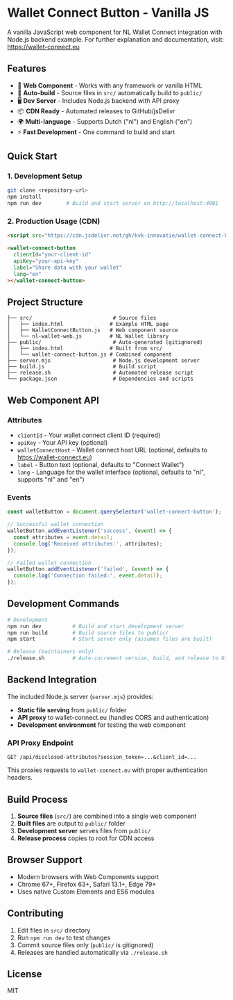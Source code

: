 # Wallet Connect Button - Vanilla JS

A vanilla JavaScript web component for NL Wallet Connect integration with Node.js backend example. For further explanation and documentation, visit: https://wallet-connect.eu

## Features

- 🚀 **Web Component** - Works with any framework or vanilla HTML
- 🔄 **Auto-build** - Source files in `src/` automatically build to `public/`
- 🖥️ **Dev Server** - Includes Node.js backend with API proxy
- 📦 **CDN Ready** - Automated releases to GitHub/jsDelivr
- 🌍 **Multi-language** - Supports Dutch ("nl") and English ("en")
- ⚡ **Fast Development** - One command to build and start

## Quick Start

### 1. Development Setup
```bash
git clone <repository-url>
npm install
npm run dev        # Build and start server on http://localhost:4001
```

### 2. Production Usage (CDN)
```html
<script src="https://cdn.jsdelivr.net/gh/kvk-innovatie/wallet-connect-button-vanillajs@v1.0.11/wallet-connect-button.js"></script>

<wallet-connect-button
  clientId="your-client-id"
  apiKey="your-api-key"
  label="Share data with your wallet"
  lang="en"
></wallet-connect-button>
```

## Project Structure

```
├── src/                          # Source files
│   ├── index.html               # Example HTML page
│   ├── WalletConnectButton.js   # Web component source
│   └── nl-wallet-web.js         # NL Wallet library
├── public/                       # Auto-generated (gitignored)
│   ├── index.html               # Built from src/
│   └── wallet-connect-button.js # Combined component
├── server.mjs                    # Node.js development server
├── build.js                      # Build script
├── release.sh                    # Automated release script
└── package.json                  # Dependencies and scripts
```

## Web Component API

### Attributes
- `clientId` - Your wallet connect client ID (required)
- `apiKey` - Your API key (optional)
- `walletConnectHost` - Wallet connect host URL (optional, defaults to https://wallet-connect.eu)
- `label` - Button text (optional, defaults to "Connect Wallet")
- `lang` - Language for the wallet interface (optional, defaults to "nl", supports "nl" and "en")

### Events
```javascript
const walletButton = document.querySelector('wallet-connect-button');

// Successful wallet connection
walletButton.addEventListener('success', (event) => {
  const attributes = event.detail;
  console.log('Received attributes:', attributes);
});

// Failed wallet connection
walletButton.addEventListener('failed', (event) => {
  console.log('Connection failed:', event.detail);
});
```

## Development Commands

```bash
# Development
npm run dev          # Build and start development server
npm run build        # Build source files to public/
npm start            # Start server only (assumes files are built)

# Release (maintainers only)
./release.sh         # Auto-increment version, build, and release to GitHub
```

## Backend Integration

The included Node.js server (`server.mjs`) provides:

- **Static file serving** from `public/` folder
- **API proxy** to wallet-connect.eu (handles CORS and authentication)
- **Development environment** for testing the web component

### API Proxy Endpoint
```
GET /api/disclosed-attributes?session_token=...&client_id=...
```

This proxies requests to `wallet-connect.eu` with proper authentication headers.

## Build Process

1. **Source files** (`src/`) are combined into a single web component
2. **Built files** are output to `public/` folder
3. **Development server** serves files from `public/`
4. **Release process** copies to root for CDN access

## Browser Support

- Modern browsers with Web Components support
- Chrome 67+, Firefox 63+, Safari 13.1+, Edge 79+
- Uses native Custom Elements and ES6 modules

## Contributing

1. Edit files in `src/` directory
2. Run `npm run dev` to test changes
3. Commit source files only (`public/` is gitignored)
4. Releases are handled automatically via `./release.sh`

## License

MIT
